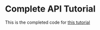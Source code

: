 # Complete API Tutorial

This is the completed code for [this tutorial](https://backend.turing.edu/module3/lessons/exercises/building_an_api)